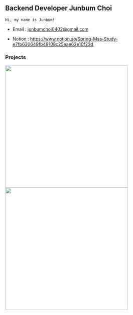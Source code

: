


## Backend Developer Junbum Choi

    Hi, my name is Junbum!

- Email : junbumchoi0402@gmail.com

- Notion : https://www.notion.so/Spring-Msa-Study-e7fb630649fb49108c25eae62e10f23d



### Projects

<a href="https://github.com/Junbum-hub/ProPlat">
    <img align="" width=390 src="https://github-readme-stats.vercel.app/api/pin/?username=Junbum-hub&repo=ProPlat&theme=gruvbox">
</a>

<a href="https://github.com/Code-Crew-AdWeb/Spring-BackEnd">
    <img align="" width=390 src="https://github-readme-stats.vercel.app/api/pin/?username=Junbum-hub&repo=Spring-BackEnd&theme=gruvbox&cache_seconds=1800">
</a>






<br>
<br>
